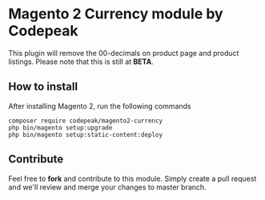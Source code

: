 # Magento 2 Currency module by Codepeak

This plugin will remove the 00-decimals on product page and product listings. Please note that this is still at **BETA**.

## How to install

After installing Magento 2, run the following commands

```
composer require codepeak/magento2-currency
php bin/magento setup:upgrade
php bin/magento setup:static-content:deploy
```

## Contribute

Feel free to **fork** and contribute to this module. Simply create a pull request and we'll review and merge your changes to master branch.
